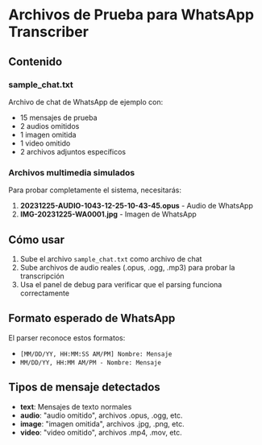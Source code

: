 # Archivos de Prueba para WhatsApp Transcriber

## Contenido

### sample_chat.txt
Archivo de chat de WhatsApp de ejemplo con:
- 15 mensajes de prueba
- 2 audios omitidos
- 1 imagen omitida
- 1 video omitido
- 2 archivos adjuntos específicos

### Archivos multimedia simulados
Para probar completamente el sistema, necesitarás:

1. **20231225-AUDIO-1043-12-25-10-43-45.opus** - Audio de WhatsApp
2. **IMG-20231225-WA0001.jpg** - Imagen de WhatsApp

## Cómo usar

1. Sube el archivo `sample_chat.txt` como archivo de chat
2. Sube archivos de audio reales (.opus, .ogg, .mp3) para probar la transcripción
3. Usa el panel de debug para verificar que el parsing funciona correctamente

## Formato esperado de WhatsApp

El parser reconoce estos formatos:
- `[MM/DD/YY, HH:MM:SS AM/PM] Nombre: Mensaje`
- `MM/DD/YY, HH:MM AM/PM - Nombre: Mensaje`

## Tipos de mensaje detectados

- **text**: Mensajes de texto normales
- **audio**: "audio omitido", archivos .opus, .ogg, etc.
- **image**: "imagen omitida", archivos .jpg, .png, etc.
- **video**: "video omitido", archivos .mp4, .mov, etc.
